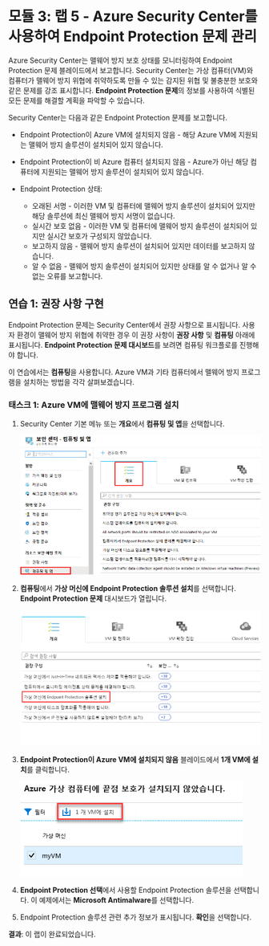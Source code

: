 ﻿---
lab:
    title: '랩 5 - Azure Security Center를 사용하여 Endpoint Protection 문제 관리'
    module: '모듈 3: 보안 작업 관리'
---

# 모듈 3: 랩 5 - Azure Security Center를 사용하여 Endpoint Protection 문제 관리


Azure Security Center는 맬웨어 방지 보호 상태를 모니터링하여 Endpoint Protection 문제 블레이드에서 보고합니다. Security Center는 가상 컴퓨터(VM)와 컴퓨터가 맬웨어 방지 위협에 취약하도록 만들 수 있는 감지된 위협 및 불충분한 보호와 같은 문제를 강조 표시합니다. **Endpoint Protection 문제**의 정보를 사용하여 식별된 모든 문제를 해결할 계획을 파악할 수 있습니다.

Security Center는 다음과 같은 Endpoint Protection 문제를 보고합니다.

- Endpoint Protection이 Azure VM에 설치되지 않음 - 해당 Azure VM에 지원되는 맬웨어 방지 솔루션이 설치되어 있지 않습니다.
- Endpoint Protection이 비 Azure 컴퓨터 설치되지 않음 - Azure가 아닌 해당 컴퓨터에 지원되는 맬웨어 방지 솔루션이 설치되어 있지 않습니다.
- Endpoint Protection 상태:

  - 오래된 서명 - 이러한 VM 및 컴퓨터에 맬웨어 방지 솔루션이 설치되어 있지만 해당 솔루션에 최신 맬웨어 방지 서명이 없습니다.
  - 실시간 보호 없음 - 이러한 VM 및 컴퓨터에 맬웨어 방지 솔루션이 설치되어 있지만 실시간 보호가 구성되지 않았습니다. 
  - 보고하지 않음 - 맬웨어 방지 솔루션이 설치되어 있지만 데이터를 보고하지 않습니다.
  - 알 수 없음 - 맬웨어 방지 솔루션이 설치되어 있지만 상태를 알 수 없거나 알 수 없는 오류를 보고합니다.


## 연습 1: 권장 사항 구현


Endpoint Protection 문제는 Security Center에서 권장 사항으로 표시됩니다.  사용자 환경이 맬웨어 방지 위협에 취약한 경우 이 권장 사항이 **권장 사항** 및 **컴퓨팅** 아래에 표시됩니다. **Endpoint Protection 문제 대시보드**를 보려면 컴퓨팅 워크플로를 진행해야 합니다.

이 연습에서는 **컴퓨팅**을 사용합니다.  Azure VM과 기타 컴퓨터에서 맬웨어 방지 프로그램을 설치하는 방법을 각각 살펴보겠습니다.


### 태스크 1: Azure VM에 맬웨어 방지 프로그램 설치

1.  Security Center 기본 메뉴 또는 **개요**에서 **컴퓨팅 및 앱**을 선택합니다.

       ![스크린샷](../Media/Module-3/1dd73e5a-79b8-446a-b715-3f9d40eaf985.png)

2.  **컴퓨팅**에서 **가상 머신에 Endpoint Protection 솔루션 설치**를 선택합니다. **Endpoint Protection 문제** 대시보드가 열립니다.

       ![스크린샷](../Media/Module-3/e4a8e8cc-a9a4-4c7d-8f2b-16f00e237c95.png)

1.  **Endpoint Protection이 Azure VM에 설치되지 않음** 블레이드에서 **1개 VM에 설치**를 클릭합니다.

     ![스크린샷](../Media/Module-3/641a2785-4004-4d49-977b-9c7ce1bb4fe6.png)

5.  **Endpoint Protection 선택**에서 사용할 Endpoint Protection 솔루션을 선택합니다. 이 예제에서는 **Microsoft Antimalware**를 선택합니다.

6.  Endpoint Protection 솔루션 관련 추가 정보가 표시됩니다. **확인**을 선택합니다.


**결과**: 이 랩이 완료되었습니다.
